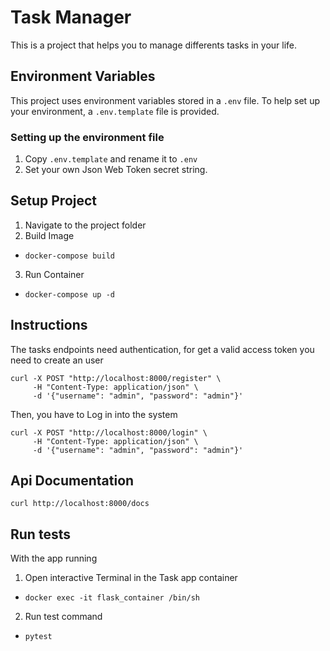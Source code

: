# Task Manager
This is a project that helps you to manage differents tasks in your life.

## Environment Variables

This project uses environment variables stored in a `.env` file. To help set up your environment, a `.env.template` file is provided.

### Setting up the environment file

1. Copy `.env.template` and rename it to `.env`
2. Set your own Json Web Token secret string.

## Setup Project

1. Navigate to the project folder
2. Build Image

 * `docker-compose build`

3. Run Container

 * `docker-compose up -d`

## Instructions
The tasks endpoints need authentication, for get a valid access token you need to create an user

```
curl -X POST "http://localhost:8000/register" \
     -H "Content-Type: application/json" \
     -d '{"username": "admin", "password": "admin"}'
```
Then, you have to Log in into the system

```
curl -X POST "http://localhost:8000/login" \
     -H "Content-Type: application/json" \
     -d '{"username": "admin", "password": "admin"}'
```

## Api Documentation

`curl http://localhost:8000/docs`

## Run tests
With the app running

1. Open interactive Terminal in the Task app container

 * `docker exec -it flask_container /bin/sh`

2. Run test command

 * `pytest`